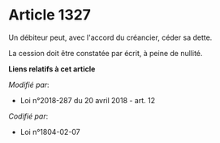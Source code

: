 # Article 1327

Un débiteur peut, avec l'accord du créancier, céder sa dette.

La cession doit être constatée par écrit, à peine de nullité.

**Liens relatifs à cet article**

_Modifié par_:

  - Loi n°2018-287 du 20 avril 2018 - art. 12

_Codifié par_:

  - Loi n°1804-02-07
